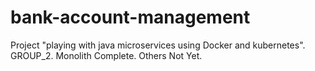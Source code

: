 # bank-account-management
Project "playing with java microservices using Docker and kubernetes".
GROUP_2. Monolith Complete. Others Not Yet.
